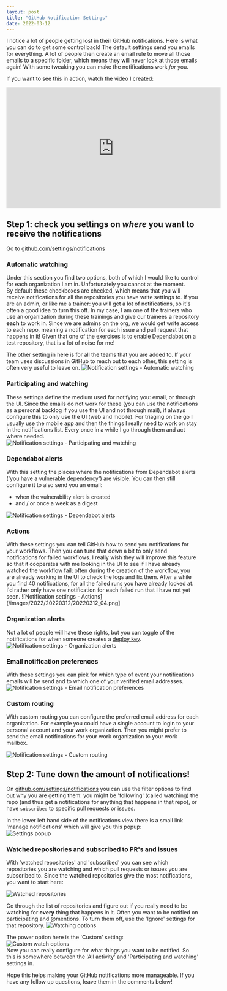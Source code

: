 ```yaml
---
layout: post
title: "GitHub Notification Settings"
date: 2022-03-12
---
```


I notice a lot of people getting lost in their GitHub notifications. Here is what you can do to get some control back! The default settings send you emails for everything. A lot of people then create an email rule to move all those emails to a specific folder, which means they will never look at those emails again! With some tweaking you can make the notifications work _for_ you.

If you want to see this in action, watch the video I created:  
<iframe width="560" height="315" src="https://www.youtube.com/embed/eIWzKR465M0" title="YouTube video player" frameborder="0" allow="accelerometer; autoplay; clipboard-write; encrypted-media; gyroscope; picture-in-picture" allowfullscreen></iframe>

## Step 1: check you settings on _where_ you want to receive the notifications
Go to [github.com/settings/notifications](https://github.com/settings/notifications)  

### Automatic watching
Under this section you find two options, both of which I would like to control for each organization I am in. Unfortunately you cannot at the moment.  
By default these checkboxes are checked, which means that you will receive notifications for all the repositories you have write settings to. If you are an admin, or like me a trainer: you will get a lot of notifications, so it's often a good idea to turn this off. In my case, I am one of the trainers who use an organization during these trainings and give our trainees a repository **each** to work in. Since we are admins on the org, we would get write access to each repo, meaning a notification for each issue and pull request that happens in it! Given that one of the exercises is to enable Dependabot on a test repository, that is a lot of noise for me!

The other setting in here is for all the teams that you are added to. If your team uses discussions in GitHub to reach out to each other, this setting is often very useful to leave on.
![Notification settings - Automatic watching](/images/2022/20220312/20220312_01.png)  

### Participating and watching
These settings define the medium used for notifying you: email, or through the UI. Since the emails do not work for these (you can use the notifications as a personal backlog if you use the UI and not through mail), if always configure this to only use the UI (web and mobile). For triaging on the go I usually use the mobile app and then the things I really need to work on stay in the notifications list. Every once in a while I go through them and act where needed.  
![Notification settings - Participating and watching](/images/2022/20220312/20220312_02.png)  

### Dependabot alerts
With this setting the places where the notifications from Dependabot alerts ('you have a vulnerable dependency') are visible. You can then still configure it to also send you an email:
* when the vulnerability alert is created
* and / or once a week as a digest

![Notification settings - Dependabot alerts](/images/2022/20220312/20220312_03.png)  

### Actions
With these settings you can tell GitHub how to send you notifications for your workflows. Then you can tune that down a bit to only send notifications for failed workflows. I really wish they will improve this feature so that it cooperates with me looking in the UI to see if I have already watched the workflow fail: often during the creation of the workflow, you are already working in the UI to check the logs and fix them. After a while you find 40 notifications, for all the failed runs you have already looked at. I'd rather only have one notification for each failed run that I have not yet seen.
![Notification settings - Actions](/images/2022/20220312/20220312_04.png]  

### Organization alerts
Not a lot of people will have these rights, but you can toggle of the notifications for when someone creates a [deploy key](https://docs.github.com/en/developers/overview/managing-deploy-keys).  
![Notification settings - Organization alerts](/images/2022/20220312/20220312_05.png)  

### Email notification preferences
With these settings you can pick for which type of event your notifications emails will be send and to which one of your verified email addresses.  
![Notification settings - Email notification preferences](/images/2022/20220312/20220312_06.png)  

### Custom routing
With custom routing you can configure the preferred email address for each organization. For example you could have a single account to login to your personal account and your work organization. Then you might prefer to send the email notifications for your work organization to your work mailbox.  

![Notification settings - Custom routing](/images/2022/20220312/20220312_07.png)  

## Step 2: Tune down the amount of notifications!
On [github.com/settings/notifications](https://github.com/settings/notifications) you can use the filter options to find out why you are getting them: you might be 'following' (called watching) the repo (and thus get a notifications for anything that happens in that repo), or have `subscribed` to specific pull requests or issues.

In the lower left hand side of the notifications view there is a small link 'manage notifications' which will give you this popup:  
![Settings popup](/images/2022/20220312/20220312_08_Settings.png)  

### Watched repositories and subscribed to PR's and issues
With 'watched repositories' and 'subscribed' you can see which repositories you are watching and which pull requests or issues you are subscribed to. Since the watched repositories give the most notifications, you want to start here:

![Watched repositories](/images/2022/20220312/20220312_09_Watching.png)  

Go through the list of repositories and figure out if you really need to be watching for **every** thing that happens in it. Often you want to be notified on participating and @mentions. To turn them off, use the 'Ignore' settings for that repository.
![Watching options](/images/2022/20220312/20220312_10_Watching_options.png)  

The power option here is the 'Custom' setting:  
![Custom watch options](/images/2022/20220312/20220312_11_Watching_custom.png)  
Now you can really configure for what things you want to be notified. So this is somewhere between the 'All activity' and 'Participating and watching' settings in.

Hope this helps making your GitHub notifications more manageable. If you have any follow up questions, leave them in the comments below!